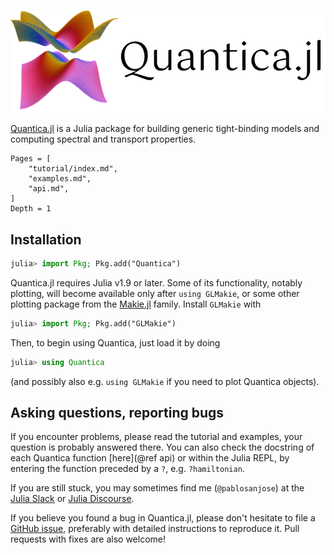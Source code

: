 ![Quantica.jl logo](assets/banner.png)

[Quantica.jl](https://github.com/pablosanjose/Quantica.jl/) is a Julia package for building generic tight-binding models and computing spectral and transport properties.

```@contents
Pages = [
    "tutorial/index.md",
    "examples.md",
    "api.md",
]
Depth = 1
```

## Installation

```julia
julia> import Pkg; Pkg.add("Quantica")
```

Quantica.jl requires Julia v1.9 or later. Some of its functionality, notably plotting, will become available only after `using GLMakie`, or some other plotting package from the [Makie.jl](https://docs.makie.org/stable/) family. Install `GLMakie` with
```julia
julia> import Pkg; Pkg.add("GLMakie")
```

Then, to begin using Quantica, just load it by doing
```julia
julia> using Quantica
```
(and possibly also e.g. `using GLMakie` if you need to plot Quantica objects).

## Asking questions, reporting bugs

If you encounter problems, please read the tutorial and examples, your question is probably answered there. You can also check the docstring of each Quantica function [here](@ref api) or within the Julia REPL, by entering the function preceded by a `?`, e.g. `?hamiltonian`.

If you are still stuck, you may sometimes find me (`@pablosanjose`) at the [Julia Slack](https://julialang.slack.com) or [Julia Discourse](https://discourse.julialang.org).

If you believe you found a bug in Quantica.jl, please don't hesitate to file a [GitHub issue](https://github.com/pablosanjose/Quantica.jl/issues), preferably with detailed instructions to reproduce it. Pull requests with fixes are also welcome!
